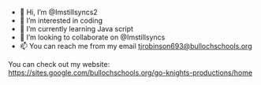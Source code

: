 - 👋 Hi, I’m @Imstillsyncs2
- 👀 I’m interested in coding
- 🌱 I’m currently learning Java script
- 💞️ I’m looking to collaborate on @Imstillsyncs
- 📫 You can reach me from my email tjrobinson693@bullochschools.org

You can check out my website: https://sites.google.com/bullochschools.org/go-knights-productions/home

